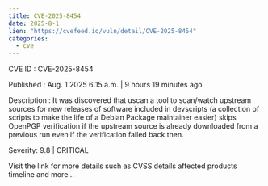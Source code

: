 ```yaml
--- 
title: CVE-2025-8454
date: 2025-8-1
lien: "https://cvefeed.io/vuln/detail/CVE-2025-8454"
categories:
  - cve
---
```


CVE ID : CVE-2025-8454

Published :  Aug. 1
2025
6:15 a.m. | 9 hours
19 minutes ago

Description : It was discovered that uscan
a tool to scan/watch upstream sources for new releases of software
included in devscripts (a collection of scripts to make the life of a Debian Package maintainer easier)
skips OpenPGP verification if the upstream source is already downloaded from a previous run even if the verification failed back then.

Severity: 9.8 | CRITICAL

Visit the link for more details
such as CVSS details
affected products
timeline
and more...
